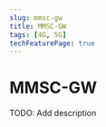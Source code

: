 ```yaml
---
slug: mmsc-gw
title: MMSC-GW
tags: [4G, 5G]
techFeaturePage: true
---
```


# MMSC-GW

TODO: Add description
